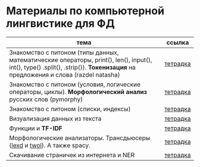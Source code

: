 # Материалы по компьютерной лингвистике для ФД

|тема|ссылка|
|---|---|
| Знакомство с питоном (типы данных, математические операторы, print(), len(), input(), int(), type() .split(), .strip()). **Токенизация** на предложения и слова (razdel natasha) | [тетрадка](https://github.com/tbkazakova/compling_for_lyceum/blob/main/Start%26tokenize.ipynb) |
| Знакомство с питоном (условия, логические операторы, циклы). **Морфологический анализ** русских слов (pymorphy) | [тетрадка](https://github.com/tbkazakova/compling_for_lyceum/blob/main/python%26pymorphy.ipynb)|
| Знакомство с питоном (списки, индексы)| [тетрадка](https://github.com/tbkazakova/compling_for_lyceum/blob/main/pythonlists.ipynb)|
| Визуализация данных из текста| [тетрадка](https://github.com/tbkazakova/compling_for_lyceum/blob/main/seminars/230309_drawtext.ipynb)|
| Функции и **TF-IDF**| [тетрадка](https://github.com/tbkazakova/compling_for_lyceum/blob/main/seminars/230316_functions_tfidf.ipynb)|
| Морфологические анализаторы. Трансдьюсеры ([lexd](https://github.com/apertium/lexd/blob/main/Usage.md) и [twol](https://github.com/tbkazakova/compling_for_lyceum/blob/main/data/Beesley%2C%20Karttunen%20(2003)%20Two-Level%20Rule%20Compiler.pdf)). А также spacy.| [тетрадка](https://github.com/tbkazakova/compling_for_lyceum/blob/main/seminars/230907_morphanalysers_transdusers.ipynb)|
|Скачивание страничек из интернета и NER|[тетрадка](https://github.com/tbkazakova/compling_for_lyceum/blob/main/seminars/230914_html%26NER.ipynb)|

